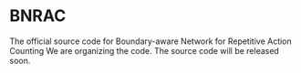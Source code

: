 # BNRAC
The official source code for Boundary-aware Network for Repetitive Action Counting
We are organizing the code. The source code will be released soon.
